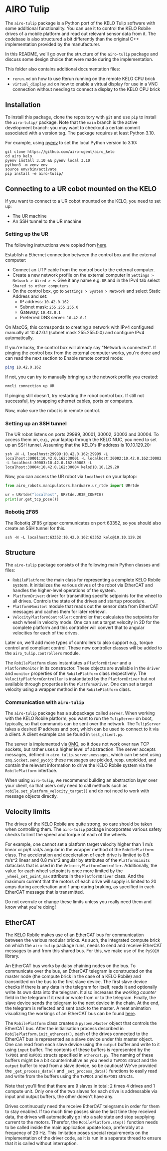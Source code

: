 # AIRO Tulip

The `airo-tulip` package is a Python port of the KELO Tulip software with some additional functionality.
You can use it to control the KELO Robile drives of a mobile platform and read out relevant sensor data from it.
The codebase is also structured a bit differently than the original C++ implementation provided by the manufacturer.

In this README, we'll go over the structure of the `airo-tulip` package and discuss some design choice that were made during the implementation.

This folder also contains additional documentation files:

- `rerun.md` on how to use Rerun running on the remote KELO CPU brick
- `virtual_display.md` on how to enable a virtual display for use in a VNC connection without needing to connect a display to the KELO CPU brick

## Installation

To install this package, clone the repository with `git` and use `pip` to install the `airo-tulip/` package.
Note that the `main` branch is the active development branch: you may want to checkout a certain commit associated with
a version tag. The package requires at least Python 3.10.

For example, using [pyenv](https://github.com/pyenv) to set the local Python version to 3.10:

```shell
git clone https://github.com/airo-ugent/airo_kelo
cd airo_kelo
pyenv install 3.10 && pyenv local 3.10
python3 -m venv env
source env/bin/activate
pip install -e airo-tulip/
```

## Connecting to a UR cobot mounted on the KELO

If you want to connect to a UR cobot mounted on the KELO, you need to set up:

- The UR machine
- An SSH tunnel to the UR machine

### Setting up the UR

The following instructions were copied from [here](https://github.com/airo-ugent/airo-mono/blob/main/airo-robots/airo_robots/manipulators/hardware/universal_robots_setup.md).

Establish a Ethernet connection between the control box and the external computer:
* Connect an UTP cable from the control box to the external computer.
* Create a new network profile on the external computer in `Settings > Network > Wired > +`. Give it any name e.g. `UR` and in the IPv4 tab select `Shared to other computers`.
* On the control box, go to `Settings > System > Network` and select Static Address and set:
    * IP address: `10.42.0.162`
    * Subnet mask: `255.255.255.0`
    * Gateway: `10.42.0.1`
    * Preferred DNS server: `10.42.0.1`

On MacOS, this corresponds to creating a network with IPv4 configured manually at 10.42.0.1 (subnet mask 255.255.0.0) and configure IPv4 automatically.

If you're lucky, the control box will already say "Network is connected".
If pinging the control box from the external computer works, you're done and can read the next section to Enable remote control mode:
```bash
ping 10.42.0.162
```
If not, you can try to manually bringing up the network profile you created:
```bash
nmcli connection up UR
```
If pinging still doesn't, try restarting the robot control box.
If still not successful, try swapping ethernet cables, ports or computers.

Now, make sure the robot is in remote control.

### Setting up an SSH tunnel

The UR robot listens on ports 29999, 30001, 30002, 30003 and 30004. To access them on, e.g., your laptop through the KELO NUC,
you need to set up an SSH tunnel. Assuming that the KELO's IP address is 10.10.129.20:

```commandline
ssh -N -L localhost:29999:10.42.0.162:29999 -L localhost:30001:10.42.0.162:30001 -L localhost:30002:10.42.0.162:30002 -L localhost:30003:10.42.0.162:30003 -L localhost:30004:10.42.0.162:30004 kelo@10.10.129.20
```

Now, you can access the UR robot via `localhost` on your laptop:

```python
from airo_robots.manipulators.hardware.ur_rtde import URrtde

ur = URrtde("localhost", URrtde.UR3E_CONFIG)
print(ur.get_tcp_pose())
```

### Robotiq 2F85

The Robotiq 2F85 gripper communicates on port 63352, so you should also create an SSH tunnel for this.


```commandline
ssh -N -L localhost:63352:10.42.0.162:63352 kelo@10.10.129.20
```

## Structure

The `airo-tulip` package consists of the following main Python classes and files:
- `RobilePlatform`: the main class for representing a complete KELO Robile system. It initializes the various drives of the robot via EtherCAT and handles the higher-level operations of the system.
- `PlatformDriver`: driver for transmitting specific setpoints for the wheel to all drives. Controls the state of the drives and startup procedure.
- `PlatformMonitor`: module that reads out the sensor data from EtherCAT messages and caches them for later retrieval.
- `VelocityPlatformController`: controller that calculates the setpoints for each wheel in velocity mode. One can set a target velocity in 2D for the complete platform and this controller will convert that to angular velocities for each of the drives.

Later on, we'll add more types of controllers to also support e.g., torque control and compliant control. These new controller classes will be added to the `airo_tulip.controllers` module.

The `RobilePlatform` class instantiates a `PlatformDriver` and a `PlatformMonitor` in its constructor. These objects are available in the `driver` and `monitor` properties of the `RobilePlatform` class respectively. The `VelocityPlatformController` is instantiated by the `PlatformDriver` but not available through properties in the `PlatformDriver`. One can set a target velocity using a wrapper method in the `RobilePlatform` class.

### Communication with `airo-tulip`

The `airo-tulip` package has a subpackage called `server`. When working with the KELO Robile platform, you want to run the `TulipServer` on boot, typically,
so that commands can be sent over the network. The `TulipServer` takes a desired IP address and port, which can be used to connect to it via a client.
A client example can be found in `test_client.py`.

The server is implemented via [0MQ](https://pyzmq.readthedocs.io/en/latest/), so it does not work over raw TCP sockets, but rather uses a higher level of abstraction.
The server accepts messages, defined in `airo_tulip.server.messages`, which can be sent using `zmq.Socket.send_pyobj`: these messages are pickled,
resp. unpickled, and contain the relevant information to drive the KELO Robile system via the `RobilePlatform` interface.

When using `airo-tulip`, we recommend building an abstraction layer over your client, so that users only need to call methods such as
`robile.set_platform_velocity_target()` and do not need to work with message objects directly.

## Velocity limits

The drives of the KELO Robile are quite strong, so care should be taken when controlling them.
The `airo-tulip` package incorporates various safety checks to limit the speed and torque of each of the wheels.

For example, one cannot set a platform target velocity higher than 1 m/s linear or pi/8 rad/s angular in the wrapper method of the `RobilePlatform` class.
The acceleration and deceleration of each drive is limited to 0.5 m/s^2 linear and 0.8 m/s^2 angular by attributes of the `PlatformLimits` dataclass that is used in the `VelocityPlatformController`.
Additionally, the value for each wheel setpoint is once more limited by the `_wheel_set_point_max` attribute in the `PlatformDriver` class.
And the maximum current that the motors of each drive will supply is limited to 20 amps during acceleration and 1 amp during braking, as specified in each EtherCAT message that is transmitted.

Do not overrule or change these limits unless you really need them and know what you're doing!

## EtherCAT

The KELO Robile makes use of an EtherCAT bus for communication between the various modular bricks.
As such, the integrated compute brick on which the `airo-tulip` package runs, needs to send and receive EtherCAT messages to and from this shared bus.
For this, we make use of the `PySOEM` library.

An EtherCAT bus works by daisy chaining nodes on the bus.
To communicate over the bus, an EtherCAT telegram is constructed on the master node (the compute brick in the case of a KELO Robile) and transmitted on the bus to the first slave device.
The first slave device checks if there is any data in the telegram for itself, reads it and optionally write its own data into the telegram.
It also increases the *working counter* field in the telegram if it read or wrote from or to the telegram.
Finally, the slave device sends the telegram to the next device in the chain.
At the end, the telegram is reflected and sent back to the master.
A neat animation visualizing the workings of an EtherCAT bus can be found [here](https://en.wikipedia.org/wiki/File:EthercatOperatingPrinciple.webm).

The `RobilePlatform` class creates a `pysoem.Master` object that controls the EtherCAT bus.
After the initialisation process described in `RobilePlatform.init_ethercat()`, each of the drives connected to the EtherCAT bus is represented as a slave device under this master object.
One can read from each slave device using the `output` buffer and write to it using `input` buffer.
The contents of these buffers is represented by the `TxPDO1` and `RxPDO1` structs specified in `ethercat.py`.
The naming of these buffers might be a bit counterintuitive as you need a `TxPDO1` struct and the `output` buffer to read from a slave device, so be cautious!
We've provided the `_get_process_data()` and `_set_process_data()` functions to easily read and write from the buffers using the `TxPDO1` and `RxPDO1` structs.

Note that you'll find that there are 9 slaves in total: 2 times 4 drives and 1 compute unit.
Only one of the two slaves for each drive is addressable via input and output buffers, the other doesn't have any.

Drives continuously need the receive EtherCAT telegrams in order for them to stay enabled.
If too much time passes since the last time they received data, the drives will automatically go into a safe state and stop supplying current to the motors.
Therefor, the `RobilePlatform.step()` function needs to be called inside the main application update loop, preferably at a frequency of 20 Hz.
This limitation poses special requirements on the implementation of the driver code, as it is run in a separate thread to ensure that it is called without interruption.


